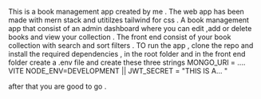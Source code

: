 
This is a book management app created by me . 
The web app has been made with mern stack and utitilzes tailwind for css .
A book management app that consist of an admin dashboard where you can edit ,add or delete books and view your collection . The front end consist of your book collection with search and sort filters .
TO run the app ,
clone the repo and install the required dependencies , in the root folder and in the front end folder 
create a .env file and  create these three strings
MONGO_URI = ....
VITE NODE_ENV=DEVELOPMENT || 
JWT_SECRET = "THIS IS A... " 

after that you are good to go .
